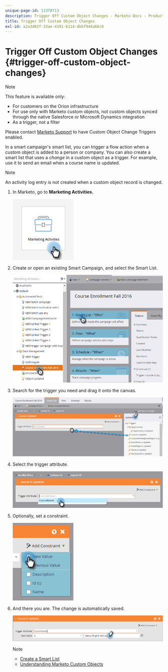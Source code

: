 ```yaml
---
unique-page-id: 11378713
description: Trigger Off Custom Object Changes - Marketo Docs - Product Documentation
title: Trigger Off Custom Object Changes
exl-id: a2a3d82f-33ae-4191-b114-dbbf944a66c8
---
```

# Trigger Off Custom Object Changes {#trigger-off-custom-object-changes}

>[!NOTE]
>
>This feature is available only:
>
>* For customers on the Orion infrastructure
>* For use only with Marketo custom objects, not custom objects synced through the native Salesforce or Microsoft Dynamics integration
>* As a trigger, not a filter
>
>Please contact [Marketo Support](https://nation.marketo.com/t5/Support/ct-p/Support) to have Custom Object Change Triggers enabled.

In a smart campaign's smart list, you can trigger a flow action when a custom object is added to a person or company. You can also create a smart list that uses a *change* in a custom object as a trigger. For example, use it to send an email when a course name is updated.

>[!NOTE]
>
>An activity log entry is not created when a custom object record is changed.

1. In Marketo, go to **Marketing Activities.**

   ![](assets/trigger-off-custom-object-changes-1.png)

1. Create or open an existing Smart Campaign, and select the Smart List.

   ![](assets/trigger-off-custom-object-changes-2.png)

1. Search for the trigger you need and drag it onto the canvas.

   ![](assets/trigger-off-custom-object-changes-3.png)

1. Select the trigger attribute.

   ![](assets/trigger-off-custom-object-changes-4.png)

1. Optionally, set a constraint.

   ![](assets/trigger-off-custom-object-changes-5.png)

1. And there you are. The change is automatically saved.

   ![](assets/trigger-off-custom-object-changes-6.png)

   >[!NOTE]
   >
   >* [Create a Smart List](/help/marketo/product-docs/core-marketo-concepts/smart-lists-and-static-lists/creating-a-smart-list/create-a-smart-list.md)
   >* [Understanding Marketo Custom Objects](/help/marketo/product-docs/administration/marketo-custom-objects/understanding-marketo-custom-objects.md)
